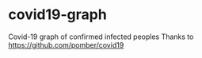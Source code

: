 # covid19-graph
Covid-19 graph of confirmed infected peoples
Thanks to https://github.com/pomber/covid19
